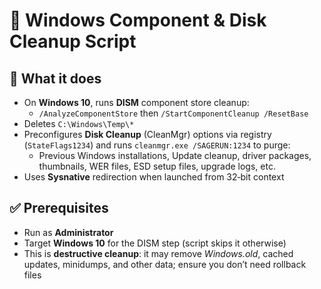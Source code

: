 # 🧹 Windows Component & Disk Cleanup Script

## 🔧 What it does
- On **Windows 10**, runs **DISM** component store cleanup:
  - `/AnalyzeComponentStore` then `/StartComponentCleanup /ResetBase`
- Deletes `C:\Windows\Temp\*`
- Preconfigures **Disk Cleanup** (CleanMgr) options via registry (`StateFlags1234`)
  and runs `cleanmgr.exe /SAGERUN:1234` to purge:
  - Previous Windows installations, Update cleanup, driver packages, thumbnails,
    WER files, ESD setup files, upgrade logs, etc.
- Uses **Sysnative** redirection when launched from 32‑bit context

## ✅ Prerequisites
- Run as **Administrator**
- Target **Windows 10** for the DISM step (script skips it otherwise)
- This is **destructive cleanup**: it may remove *Windows.old*, cached updates,
  minidumps, and other data; ensure you don’t need rollback files